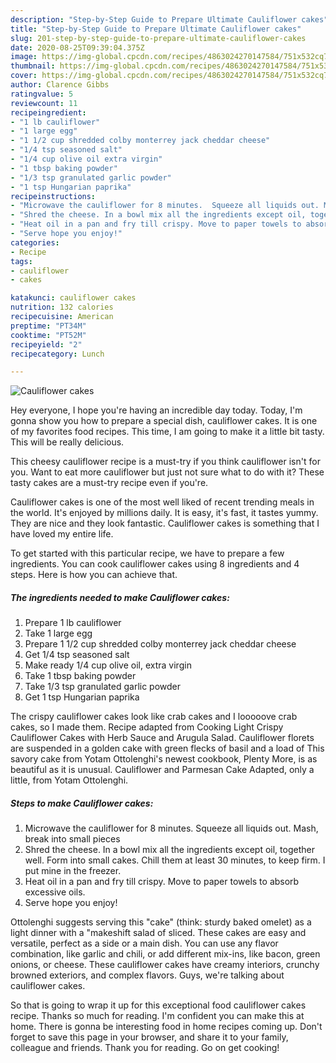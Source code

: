```yaml
---
description: "Step-by-Step Guide to Prepare Ultimate Cauliflower cakes"
title: "Step-by-Step Guide to Prepare Ultimate Cauliflower cakes"
slug: 201-step-by-step-guide-to-prepare-ultimate-cauliflower-cakes
date: 2020-08-25T09:39:04.375Z
image: https://img-global.cpcdn.com/recipes/4863024270147584/751x532cq70/cauliflower-cakes-recipe-main-photo.jpg
thumbnail: https://img-global.cpcdn.com/recipes/4863024270147584/751x532cq70/cauliflower-cakes-recipe-main-photo.jpg
cover: https://img-global.cpcdn.com/recipes/4863024270147584/751x532cq70/cauliflower-cakes-recipe-main-photo.jpg
author: Clarence Gibbs
ratingvalue: 5
reviewcount: 11
recipeingredient:
- "1 lb cauliflower"
- "1 large egg"
- "1 1/2 cup shredded colby monterrey jack cheddar cheese"
- "1/4 tsp seasoned salt"
- "1/4 cup olive oil extra virgin"
- "1 tbsp baking powder"
- "1/3 tsp granulated garlic powder"
- "1 tsp Hungarian paprika"
recipeinstructions:
- "Microwave the cauliflower for 8 minutes.  Squeeze all liquids out. Mash, break into small pieces"
- "Shred the cheese. In a bowl mix all the ingredients except oil, together well. Form into small cakes. Chill them at least 30 minutes, to keep firm. I put mine in the freezer."
- "Heat oil in a pan and fry till crispy. Move to paper towels to absorb excessive oils."
- "Serve hope you enjoy!"
categories:
- Recipe
tags:
- cauliflower
- cakes

katakunci: cauliflower cakes 
nutrition: 132 calories
recipecuisine: American
preptime: "PT34M"
cooktime: "PT52M"
recipeyield: "2"
recipecategory: Lunch

---
```



![Cauliflower cakes](https://img-global.cpcdn.com/recipes/4863024270147584/751x532cq70/cauliflower-cakes-recipe-main-photo.jpg)

Hey everyone, I hope you're having an incredible day today. Today, I'm gonna show you how to prepare a special dish, cauliflower cakes. It is one of my favorites food recipes. This time, I am going to make it a little bit tasty. This will be really delicious.

This cheesy cauliflower recipe is a must-try if you think cauliflower isn&#39;t for you. Want to eat more cauliflower but just not sure what to do with it? These tasty cakes are a must-try recipe even if you&#39;re.

Cauliflower cakes is one of the most well liked of recent trending meals in the world. It's enjoyed by millions daily. It is easy, it's fast, it tastes yummy. They are nice and they look fantastic. Cauliflower cakes is something that I have loved my entire life.


To get started with this particular recipe, we have to prepare a few ingredients. You can cook cauliflower cakes using 8 ingredients and 4 steps. Here is how you can achieve that.

<!--inarticleads1-->

##### The ingredients needed to make Cauliflower cakes:

1. Prepare 1 lb cauliflower
1. Take 1 large egg
1. Prepare 1 1/2 cup shredded colby monterrey jack cheddar cheese
1. Get 1/4 tsp seasoned salt
1. Make ready 1/4 cup olive oil, extra virgin
1. Take 1 tbsp baking powder
1. Take 1/3 tsp granulated garlic powder
1. Get 1 tsp Hungarian paprika


The crispy cauliflower cakes look like crab cakes and I looooove crab cakes, so I made them. Recipe adapted from Cooking Light Crispy Cauliflower Cakes with Herb Sauce and Arugula Salad. Cauliflower florets are suspended in a golden cake with green flecks of basil and a load of This savory cake from Yotam Ottolenghi&#39;s newest cookbook, Plenty More, is as beautiful as it is unusual. Cauliflower and Parmesan Cake Adapted, only a little, from Yotam Ottolenghi. 

<!--inarticleads2-->

##### Steps to make Cauliflower cakes:

1. Microwave the cauliflower for 8 minutes.  Squeeze all liquids out. Mash, break into small pieces
1. Shred the cheese. In a bowl mix all the ingredients except oil, together well. Form into small cakes. Chill them at least 30 minutes, to keep firm. I put mine in the freezer.
1. Heat oil in a pan and fry till crispy. Move to paper towels to absorb excessive oils.
1. Serve hope you enjoy!


Ottolenghi suggests serving this &#34;cake&#34; (think: sturdy baked omelet) as a light dinner with a &#34;makeshift salad of sliced. These cakes are easy and versatile, perfect as a side or a main dish. You can use any flavor combination, like garlic and chili, or add different mix-ins, like bacon, green onions, or cheese. These cauliflower cakes have creamy interiors, crunchy browned exteriors, and complex flavors. Guys, we&#39;re talking about cauliflower cakes. 

So that is going to wrap it up for this exceptional food cauliflower cakes recipe. Thanks so much for reading. I'm confident you can make this at home. There is gonna be interesting food in home recipes coming up. Don't forget to save this page in your browser, and share it to your family, colleague and friends. Thank you for reading. Go on get cooking!
